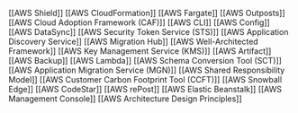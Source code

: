[[AWS Shield]]
[[AWS CloudFormation]]
[[AWS Fargate]]
[[AWS Outposts]]
[[AWS Cloud Adoption Framework (CAF)]]
[[AWS CLI]]
[[AWS Config]]
[[AWS DataSync]]
[[AWS Security Token Service (STS)]]
[[AWS Application Discovery Service]]
[[AWS Migration Hub]]
[[AWS Well-Architected Framework]]
[[AWS Key Management Service (KMS)]]
[[AWS Artifact]]
[[AWS Backup]]
[[AWS Lambda]]
[[AWS Schema Conversion Tool (SCT)]]
[[AWS Application Migration Service (MGN)]]
[[AWS Shared Responsibility Model]]
[[AWS Customer Carbon Footprint Tool (CCFT)]]
[[AWS Snowball Edge]]
[[AWS CodeStar]]
[[AWS rePost]]
[[AWS Elastic Beanstalk]]
[[AWS Management Console]]
[[AWS Architecture Design Principles]]